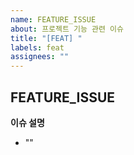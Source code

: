 ```yaml
---
name: FEATURE_ISSUE
about: 프로젝트 기능 관련 이슈
title: "[FEAT] "
labels: feat
assignees: ""
---
```


## FEATURE_ISSUE

**이슈 설명**

- ""
